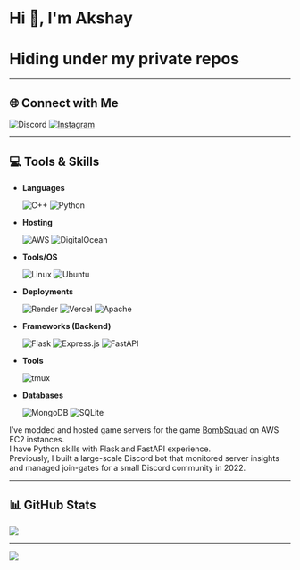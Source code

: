 # Hi 👋, I'm Akshay
# Hiding under my private repos

---



## 🌐 Connect with Me
![Discord](https://img.shields.io/badge/Discord-5865F2?style=for-the-badge&logo=discord&logoColor=white) 
[![Instagram](https://img.shields.io/badge/Instagram-E4405F?style=for-the-badge&logo=instagram&logoColor=white)](https://instagram.com/akshay.xy7)


---

## 💻 Tools & Skills
- **Languages**
  
    ![C++](https://img.shields.io/badge/c++-%2300599C.svg?style=for-the-badge&logo=c%2B%2B&logoColor=white) 
    ![Python](https://img.shields.io/badge/python-3670A0?style=for-the-badge&logo=python&logoColor=ffdd54)
- **Hosting**
  
  ![AWS](https://img.shields.io/badge/AWS-%23FF9900.svg?style=for-the-badge&logo=amazon-aws&logoColor=white) 
  ![DigitalOcean](https://img.shields.io/badge/DigitalOcean-%230167ff.svg?style=for-the-badge&logo=digitalOcean&logoColor=white)
  
- **Tools/OS**

  ![Linux](https://img.shields.io/badge/Linux-FCC624?style=for-the-badge&logo=linux&logoColor=black)
  ![Ubuntu](https://img.shields.io/badge/Ubuntu-E95420?style=for-the-badge&logo=Ubuntu&logoColor=white)
  
- **Deployments**
  
  ![Render](https://img.shields.io/badge/Render-%46E3B7.svg?style=for-the-badge&logo=render&logoColor=white) 
  ![Vercel](https://img.shields.io/badge/vercel-%23000000.svg?style=for-the-badge&logo=vercel&logoColor=white)
  ![Apache](https://img.shields.io/badge/apache-%23D42029.svg?style=for-the-badge&logo=apache&logoColor=white) 
- **Frameworks (Backend)**
  
  ![Flask](https://img.shields.io/badge/flask-%23000.svg?style=for-the-badge&logo=flask&logoColor=white)
  ![Express.js](https://img.shields.io/badge/express.js-%23404d59.svg?style=for-the-badge&logo=express&logoColor=%2361DAFB)
  ![FastAPI](https://img.shields.io/badge/FastAPI-005571?style=for-the-badge&logo=fastapi) 
- **Tools**
  
  ![tmux](https://img.shields.io/badge/tmux-1BB91F?style=for-the-badge&logo=tmux&logoColor=white)

- **Databases**
  
  ![MongoDB](https://img.shields.io/badge/MongoDB-%234ea94b.svg?style=for-the-badge&logo=mongodb&logoColor=white) 
  ![SQLite](https://img.shields.io/badge/sqlite-%2307405e.svg?style=for-the-badge&logo=sqlite&logoColor=white)

<p>
I’ve modded and hosted game servers for the game <a href="https://play.google.com/store/apps/details?id=net.froemling.bombsquad&hl=en_IN&pli=1" target="_blank">BombSquad</a> on AWS EC2 instances.<br/>
I have Python skills with Flask and FastAPI experience.<br/>
Previously, I built a large-scale Discord bot that monitored server insights and managed join-gates for a small Discord community in 2022.
</p>

---

## 📊 GitHub Stats
![](https://nirzak-streak-stats.vercel.app/?user=Expacio&theme=dark&hide_border=false)<br/>

---

[![](https://visitcount.itsvg.in/api?id=Expacio&icon=0&color=0)](https://visitcount.itsvg.in)

</div>
